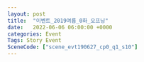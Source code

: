 ```yaml
---
layout: post
title:  "이벤트_2019여름_0화_오프닝"
date:   2022-06-06 06:00:00 +0000
categories: Event
Tags: Story Event
SceneCode: ["scene_evt190627_cp0_q1_s10"]
---
```

